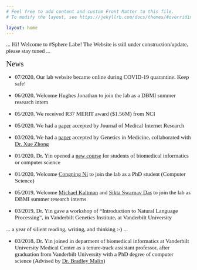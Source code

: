 ```yaml
---
# Feel free to add content and custom Front Matter to this file.
# To modify the layout, see https://jekyllrb.com/docs/themes/#overriding-theme-defaults

layout: home
---
```


<span style="font-family:Papyrus; font-size:1.1em;"> ... Hi! Welcome to #Sphere Labe! The Website is still under construction/update, please stay tuned ... </span>


<span style="font-family:Papyrus; font-size:1.5em;"> News </span>

- <span style="font-family:Papyrus; font-size:1.1em;">07/2020, Our lab website became online during COVID-19 quarantine. Keep safe!</span>


- <span style="font-family:Papyrus; font-size:1.1em;">06/2020, Welcome Hughes Jonathan to join the lab as a DBMI summer research intern</span>

- <span style="font-family:Papyrus; font-size:1.1em;">05/2020, We received R37 MERIT award ($1.56M) from NCI</span>

- <span style="font-family:Papyrus; font-size:1.1em;">05/2020, We had a [paper](https://www.jmir.org/2020/6/e13745/) accepted by Journal of Medical Internet Research</span>

- <span style="font-family:Papyrus; font-size:1.1em;">03/2020, We had a [paper](https://www.nature.com/articles/s41436-020-0786-5) accepted by Genetics in Medicine, collaborated with [Dr. Xue Zhong](https://medicine.vumc.org/person/xue-zhong-phd-ms)</span>

- <span style="font-family:Papyrus; font-size:1.1em;">01/2020, Dr. Yin opened a [new course](/teaching/) for students of biomedical informatics or computer science</span>

- <span style="font-family:Papyrus; font-size:1.1em;">01/2020, Welcome [Congning Ni](/team/) to join the lab as a PhD student (Computer Science)</span>
 
- <span style="font-family:Papyrus; font-size:1.1em;">05/2019, Welcome [Michael Kaltman](https://www.linkedin.com/in/michaelskaltman/) and [Sikta Swarnav Das](https://www.linkedin.com/in/sikta-das-4925b4159/) to join the lab as DBMI summer research interns</span>


- <span style="font-family:Papyrus; font-size:1.1em;">03/2019, Dr. Yin gave a workshop of “Introduction to Natural Language Processing”, in Vanderbilt Genetics Institute, at Vanderbilt University</span>

<span style="font-family:Papyrus; font-size:1.1em; text-align:center"> ... a  year of silient reading, writing, and thinking :-) ...</span>

- <span style="font-family:Papyrus; font-size:1.1em;">03/2018, Dr. Yin joined in deparment of biomedical informatics at Vanderbilt University Medical Center as a tenure-track assistant professor, after graduation from Vanderbilt University with a PhD degree of computer science (Advised by [Dr. Bradley Malin](https://www.vumc.org/dbmi/person/bradley-malin-phd-facmi))</span>